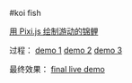 #koi fish

[用 Pixi.js 绘制游动的锦鲤](https://z4none.me/post/2016/draw-swimming-koi-fish-in-pixijs)

过程：
[demo 1](http://z4none.coding.me/fish/1.html)
[demo 2](http://z4none.coding.me/fish/2.html)
[demo 3](http://z4none.coding.me/fish/3.html)

最终效果：
[final live demo](http://z4none.coding.me/fish/)
